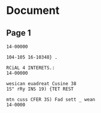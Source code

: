 # Document

## Page 1

```text
14-00000

104-105 16-10348} .

RCiAL 4 INTERETS.:
14-00000

wesican euadreat Cusine 38
1S" rRy INS 19) {TET REST

mtn cuss CFER 3S) Fad sett _ wean
14-0000
```

